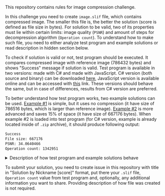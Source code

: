 This repository contains rules for image compression challenge.

In this challenge you need to create `image.slif` file, which contains compressed image. The smaller this file is, the better the solution (score is defined as file size in bytes). For solution to be valid, two of its properties must lie within certain limits: image quality (`PSNR`) and amount of steps for decompression algorithm (`Operation count`). To understand how to make such file, you need to either analyze test program and example solutions or read description in hidden section below.

To check if solution is valid or not, test program should be executed. It compares compressed image with reference image (786432 bytes) and shows "Success" message if solution is valid. Test program is available in two versions: made with C# and made with JavaScript. C# version (both source and binary) can be downloaded [here](https://github.com/Vort/SLIF/blob/master/slif.zip?raw=true), JavaScript version is available online and can be accessed with [this](https://vort.github.io/SLIF/) link. These versions should behave the same, but in case of differences, results from C# version are preferred.

To better understand how test program works, two example solutions can be used. [Example #1](https://github.com/Vort/SLIF/blob/solutions/image_786516.slif?raw=true) is simple, but it uses no compression (it have size of 786516 bytes, which is larger than reference image). [Example #2](https://github.com/Vort/SLIF/blob/solutions/image_667176.slif?raw=true) is more advanced and saves 15% of space (it have size of 667176 bytes). When example #2 is loaded into test program (for C# version, example is already located inside of `.zip` archive), it should produce following output:
```
Success
File size: 667176
PSNR: 34.0640466
Operation count: 1342951
```

<details>
  <summary>Description of how test program and example solutions behave</summary>
  
  Operation of test program consists of several steps:
  1. `.slif` file is loaded and its first part (header) is checked for correctness;
  2. Large memory block is allocated and filled with zeros;
  3. Second part of the file (subleq code and data) is copied to the start of memory block;
  4. Execution of subleq machine code is started;
  5. Once execution is finished, image data is extracted from the end of memory block;
  6. Error value is calculated by comparing reference image data with image data generated by subleq code;
  7. If error value is less than `20358302` and operation count is less than `100000000000`, "Success" message is displayed.
  
  Header of `.slif` file is 12 bytes in size and consists of 4 parts: signature (4 bytes), image width (2 bytes), image height (2 bytes) and available memory size (4 bytes). However, for this challenge, all these values are constant, which means that `.slif` file must always start with these bytes: `53 4C 49 46 00 02 00 02 00 00 00 10`. Byte order used in this challenge is little-endian, that's why value of `0x0200` is encoded as `00 02` and `0x10000000` is encoded as `00 00 00 10`.
  
  Size of memory block determines how many bytes are available for use by subleq program. For this challenge, this value is set to 256 MiB. It means that subleq program can read and write bytes in `0x00000000` .. `0x0FFFFFFF` address range.
  
  Contents of memory block are just bytes. But during program execution, some of these bytes can be interpreted as subleq instructions. Each subleq instruction occupies 12 bytes and consists of 3 parts: addresses `pa`, `pb` and `pc`. When instruction is executed, value `a` (at address `pa`) is **sub**tracted from value `b` (at address `pb`) and result (`b = b - a`) is stored at address `pb`. If result (`b`) is **l**ess or **eq**ual to `0`, then execution is transferred to address `pc` (instruction pointer `ip = pc`), otherwise next instruction is executed (`ip = ip + 12`).
  
  Image data is yet another interpretation for bytes. When subleq program is terminated, contents from `0x0FF40000` .. `0x0FFFFFFF` range becomes processed by test program as image pixels. Each byte in this range represents intensity of red, green or blue component of pixel color. By multiplying size of the pixel (3 bytes, 24 bits) by image width (512 pixels) and height (512 pixels), size of reference image data (786432 bytes) can be obtained.
  
  To check if image quality is within acceptable limits, sum of squared differences between byte values of reference image data and image data, produced by subleq code, is calculated. To make this number more readable, it is converted into `PSNR` format. Error smaller than `20358302` corresponds to PSNR larger than `34`.
  
  To better understand how subleq code can be used to decompress image data, example solutions can be examined.
  
  Example #1 consists of 5 instructions, 3 constants and 1 variable. Instructions are located at addresses `000`, `00C`, `018`, `024` and `030`, 2 constants (4 bytes each) are located at `03C` (-1) and `040` (-4), 1 variable 4 bytes in size is located at `044` (-196607) and 1 constant 786432 bytes in size starts at `048`.
  
  ![Example #1 hex dump](doc/example1.png)
  
  Example #1 simply transfers image data from one memory location to another. Instruction `000` takes 4 bytes from location `0x00000048` and moves them (with negation) to location `0x0FF40000`. Instructions `00C` and `018` adjusts pointers `pa` (`000`) and `pb` (`004`) inside instruction `000` by adding `4` to them. Instruction `024` loops to instruction `000` until counter at `044` becomes greater than zero (jump is executed 196607 times, resulting in 196608 iterations in total). Instruction `030` terminates execution by jumping to address, located out of memory bounds (`0xFFFFFFFF`).
  
  Example #2 extends idea of example #1 by splitting image into pairs of spans: first span in each pair is filled with fixed color (#E1836C), second span contains raw image data, like in example #1.
  
  ![Example #2 hex dump](doc/example2.png)
  
  Code of example #2 contains 3 loops. First loop (`03C` to `060`) decodes fixed color span, second loop (`0A8` to `0F0`) decodes raw span and third loop (`000` to `0FC`) iterates over all pairs.
  
  Constant data at `12C` starts with value `07 00 00 00`, which means 8 pixels of constant color should be written. Value `02 00 00 00` at address `130` means that 3 blocks 4 bytes each (4 pixels) should be copied as is (with negation). Value `1F 00 00 00` at `140` means that 32 pixels of fixed color should be written and so on.
  
</details>

To submit your solution, you need to create issue in this repository with title in "Solution by Nickname [score]" format, put there your `.slif` file, `Operation count` value from test program and, optionally, any additional information you want to share. Providing description of how file was created is not required.
